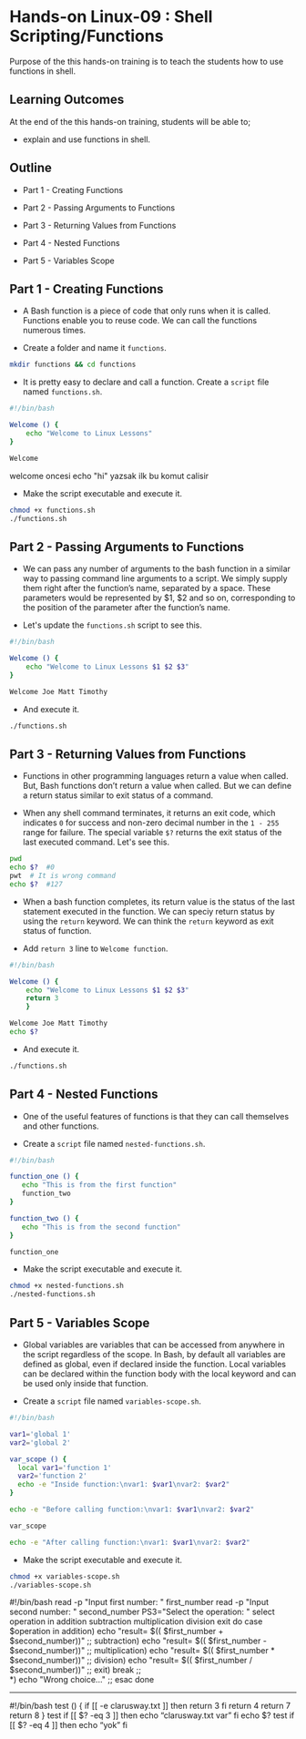 # Hands-on Linux-09 : Shell Scripting/Functions

Purpose of the this hands-on training is to teach the students how to use functions in shell.

## Learning Outcomes

At the end of the this hands-on training, students will be able to;

- explain and use functions in shell.

## Outline

- Part 1 - Creating Functions

- Part 2 - Passing Arguments to Functions

- Part 3 - Returning Values from Functions

- Part 4 - Nested Functions

- Part 5 - Variables Scope

## Part 1 - Creating Functions

- A Bash function is a piece of code that only runs when it is called. Functions enable you to reuse code. We can call the functions numerous times.

- Create a folder and name it `functions`.

```bash
mkdir functions && cd functions
```

- It is pretty easy to declare and call a function. Create a `script` file named `functions.sh`. 

```bash
#!/bin/bash

Welcome () {
    echo "Welcome to Linux Lessons"
}

Welcome
```
welcome oncesi echo "hi" yazsak ilk bu komut calisir
- Make the script executable and execute it.

```bash
chmod +x functions.sh
./functions.sh
```

## Part 2 - Passing Arguments to Functions

- We can pass any number of arguments to the bash function in a similar way to passing command line arguments to a script. We simply supply them right after the function’s name, separated by a space. These parameters would be represented by $1, $2 and so on, corresponding to the position of the parameter after the function’s name.

- Let's update the `functions.sh` script to see this.

```bash
#!/bin/bash

Welcome () {
    echo "Welcome to Linux Lessons $1 $2 $3"
}

Welcome Joe Matt Timothy
```

- And execute it.

```bash
./functions.sh
```

## Part 3 - Returning Values from Functions

- Functions in other programming languages return a value when called. But, Bash functions don’t return a value when called. But we can define a return status similar to exit status of a command.

- When any shell command terminates, it returns an exit code, which indicates `0` for success and non-zero decimal number in the `1 - 255` range for failure. The special variable `$?` returns the exit status of the last executed command. Let's see this.


```bash
pwd
echo $?  #0
pwt  # It is wrong command
echo $?  #127
```

- When a bash function completes, its return value is the status of the last statement executed in the function. We can speciy return status by using the `return` keyword. We can think the `return` keyword as exit status of function. 

- Add `return 3` line to `Welcome function`.

```bash
#!/bin/bash

Welcome () {
    echo "Welcome to Linux Lessons $1 $2 $3"
    return 3
    }

Welcome Joe Matt Timothy
echo $?
```

- And execute it.

```bash
./functions.sh
```

## Part 4 - Nested Functions

- One of the useful features of functions is that they can call themselves and other functions. 

- Create a `script` file named `nested-functions.sh`.

```bash
#!/bin/bash

function_one () {
   echo "This is from the first function"
   function_two
}

function_two () {
   echo "This is from the second function"
}

function_one
```

- Make the script executable and execute it.

```bash
chmod +x nested-functions.sh
./nested-functions.sh
```

## Part 5 - Variables Scope

- Global variables are variables that can be accessed from anywhere in the script regardless of the scope. In Bash, by default all variables are defined as global, even if declared inside the function.
Local variables can be declared within the function body with the local keyword and can be used only inside that function. 

- Create a `script` file named `variables-scope.sh`.

```bash
#!/bin/bash

var1='global 1'
var2='global 2'

var_scope () {
  local var1='function 1'
  var2='function 2'
  echo -e "Inside function:\nvar1: $var1\nvar2: $var2"
}

echo -e "Before calling function:\nvar1: $var1\nvar2: $var2"

var_scope

echo -e "After calling function:\nvar1: $var1\nvar2: $var2"
```

- Make the script executable and execute it.

```bash
chmod +x variables-scope.sh
./variables-scope.sh
```



#!/bin/bash
read -p "Input first number: " first_number
read -p "Input second number: " second_number
PS3="Select the operation: "
select operation in addition subtraction multiplication division exit
do
  case $operation in
    addition) 
      echo "result= $(( $first_number + $second_number))"
    ;;
    subtraction)
       echo "result= $(( $first_number - $second_number))"
    ;;
    multiplication)
       echo "result= $(( $first_number * $second_number))" 
       ;;
    division)
       echo "result= $(( $first_number / $second_number))"
    ;;
    exit)
       break
    ;;   
    *)
       echo "Wrong choice..." 
    ;;
  esac
done




*************************



#!/bin/bash
test () {
if [[ -e clarusway.txt  ]]
then
        return 3
fi
return 4
return 7
return 8
}
test
if [[ $? -eq 3  ]]
then
        echo “clarusway.txt var”
fi
echo $?
test
if [[ $? -eq 4  ]]
then
        echo “yok”
fi